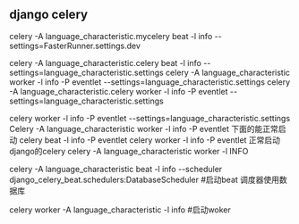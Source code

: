
## django celery

celery -A language_characteristic.mycelery beat -l info --settings=FasterRunner.settings.dev


celery -A language_characteristic.celery beat -l info --settings=language_characteristic.settings
celery -A language_characteristic worker -l info -P eventlet --settings=language_characteristic.settings
celery -A language_characteristic.celery worker -l info -P eventlet --settings=language_characteristic.settings

celery  worker -l info -P eventlet --settings=language_characteristic.settings
Celery -A language_characteristic worker -l info -P eventlet
下面的能正常启动
celery  beat -l info -P eventlet
celery  worker -l info -P eventlet
正常启动django的celery
celery -A language_characteristic worker -l INFO


celery -A language_characteristic beat -l info --scheduler django_celery_beat.schedulers:DatabaseScheduler  #启动beat 调度器使用数据库

celery worker -A language_characteristic -l info #启动woker

